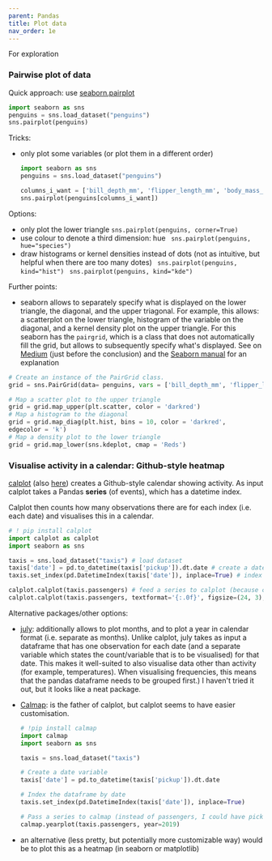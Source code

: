 ```yaml
---
parent: Pandas 
title: Plot data 
nav_order: 1e 
---
```


For exploration

### Pairwise plot of data
Quick approach: use [seaborn.pairplot](https://seaborn.pydata.org/generated/seaborn.pairplot.html)
```python
import seaborn as sns
penguins = sns.load_dataset("penguins")
sns.pairplot(penguins)
```


Tricks:
- only plot some variables (or plot them in a different order)
	``` python 
	import seaborn as sns
	penguins = sns.load_dataset("penguins")
	
	columns_i_want = ['bill_depth_mm', 'flipper_length_mm', 'body_mass_g']
	sns.pairplot(penguins[columns_i_want])
	```

Options:
- only plot the lower triangle
`` sns.pairplot(penguins, corner=True) ``
- use colour to denote a third dimension: hue
`` sns.pairplot(penguins, hue="species")``
- draw histograms or kernel densities instead of dots (not as intuitive, but helpful when there are too many dotes)
	`` sns.pairplot(penguins, kind="hist")``
	`` sns.pairplot(penguins, kind="kde")``


Further points:
- seaborn allows to separately specify what is displayed on the lower triangle, the diagonal, and the upper triagonal. 
For example, this allows: a scatterplot on the lower triangle, histogram of the variable on the diagonal, and a kernel density plot on the upper triangle. For this seaborn has the ``pairgrid``, which is a class that does not automatically fill the grid, but allows to subsequently specify what's displayed. See on [Medium](https://towardsdatascience.com/visualizing-data-with-pair-plots-in-python-f228cf529166) (just before the conclusion) and the [Seaborn manual](https://seaborn.pydata.org/generated/seaborn.pairplot.html) for an explanation
```python
# Create an instance of the PairGrid class.  
grid = sns.PairGrid(data= penguins, vars = ['bill_depth_mm', 'flipper_length_mm', 'body_mass_g'], size = 3)

# Map a scatter plot to the upper triangle  
grid = grid.map_upper(plt.scatter, color = 'darkred')
# Map a histogram to the diagonal  
grid = grid.map_diag(plt.hist, bins = 10, color = 'darkred',  
edgecolor = 'k')
# Map a density plot to the lower triangle  
grid = grid.map_lower(sns.kdeplot, cmap = 'Reds')
```


### Visualise activity in a calendar:  Github-style heatmap

[calplot](https://calplot.readthedocs.io/en/latest/) (also [here](https://github.com/tomkwok/calplot)) creates a Github-style calendar showing activity. As input calplot takes a Pandas **series** (of events), which has a datetime index. 

Calplot then counts how many observations there are for each index (i.e. each date) and visualises this in a calendar.

```python
# ! pip install calplot
import calplot as calplot
import seaborn as sns

taxis = sns.load_dataset("taxis") # load dataset
taxis['date'] = pd.to_datetime(taxis['pickup']).dt.date # create a date variable
taxis.set_index(pd.DatetimeIndex(taxis['date']), inplace=True) # index the dataframe by date

calplot.calplot(taxis.passengers) # feed a series to calplot (because calplot takes a series, I am feeding it a specific variable instead of the dataframe. I could have picked any variable here)
calplot.calplot(taxis.passengers, textformat='{:.0f}', figsize=(24, 3), vmin=200 ) # alternative visualisation with some options
```

Alternative packages/other options:
- [july](https://github.com/e-hulten/july): additionally allows to plot months, and to plot a year in calendar format (i.e. separate as months). 
Unlike calplot, july takes as input a dataframe that has one observation for each date (and a separate variable which states the count/variable that is to be visualised) for that date. This makes it well-suited to also visualise data other than activity (for example, temperatures). When visualising frequencies, this means that the pandas dataframe needs to be grouped first.)
I haven't tried it out, but it looks like a neat package.
- [Calmap](https://github.com/MarvinT/calmap/): is the father of calplot, but calplot seems to have easier customisation.
	```python
	# !pip install calmap
	import calmap
	import seaborn as sns

	taxis = sns.load_dataset("taxis") 

	# Create a date variable
	taxis['date'] = pd.to_datetime(taxis['pickup']).dt.date

	# Index the dataframe by date
	taxis.set_index(pd.DatetimeIndex(taxis['date']), inplace=True)

	# Pass a series to calmap (instead of passengers, I could have picked any variable)
	calmap.yearplot(taxis.passengers, year=2019)
	```

- an alternative (less pretty, but potentially more customizable way) would be to plot this as a heatmap (in seaborn or matplotlib)